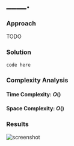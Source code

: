 # ____. 

### Approach
TODO

### Solution
```
code here
```

### Complexity Analysis
#### Time Complexity: $O()$


#### Space Complexity: $O()$

### Results

![screenshot](/section/level/problem_name/problem_name.png)
